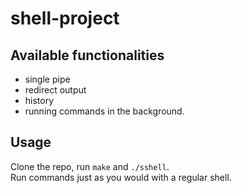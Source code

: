 # shell-project
## Available functionalities
+ single pipe 
+ redirect output 
+ history 
+ running commands in the background.
## Usage
Clone the repo, run `make` and `./sshell`.  
Run commands just as you would with a regular shell.
